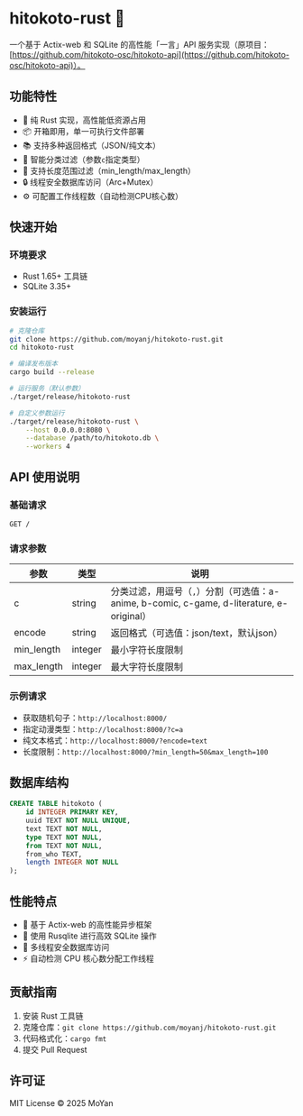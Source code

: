# hitokoto-rust 🦀

一个基于 Actix-web 和 SQLite 的高性能「一言」API 服务实现（原项目：[https://github.com/hitokoto-osc/hitokoto-api](https://github.com/hitokoto-osc/hitokoto-api)）。

## 功能特性

- 🌟 纯 Rust 实现，高性能低资源占用
- 📦 开箱即用，单一可执行文件部署
- 📚 支持多种返回格式（JSON/纯文本）
- 🎯 智能分类过滤（参数`c`指定类型）
- 📏 支持长度范围过滤（min_length/max_length）
- 🔒 线程安全数据库访问（Arc+Mutex）
- ⚙️ 可配置工作线程数（自动检测CPU核心数）

## 快速开始

### 环境要求
- Rust 1.65+ 工具链
- SQLite 3.35+

### 安装运行
```bash
# 克隆仓库
git clone https://github.com/moyanj/hitokoto-rust.git
cd hitokoto-rust

# 编译发布版本
cargo build --release

# 运行服务（默认参数）
./target/release/hitokoto-rust

# 自定义参数运行
./target/release/hitokoto-rust \
    --host 0.0.0.0:8080 \
    --database /path/to/hitokoto.db \
    --workers 4
```

## API 使用说明

### 基础请求
```
GET /
```

### 请求参数
| 参数       | 类型    | 说明                                                                                      |
| ---------- | ------- | ----------------------------------------------------------------------------------------- |
| c          | string  | 分类过滤，用逗号（`,`）分割（可选值：a-anime, b-comic, c-game, d-literature, e-original） |
| encode     | string  | 返回格式（可选值：json/text，默认json）                                                   |
| min_length | integer | 最小字符长度限制                                                                          |
| max_length | integer | 最大字符长度限制                                                                          |

### 示例请求
- 获取随机句子：`http://localhost:8000/`
- 指定动漫类型：`http://localhost:8000/?c=a`
- 纯文本格式：`http://localhost:8000/?encode=text`
- 长度限制：`http://localhost:8000/?min_length=50&max_length=100`

## 数据库结构
```sql
CREATE TABLE hitokoto (
    id INTEGER PRIMARY KEY,
    uuid TEXT NOT NULL UNIQUE,
    text TEXT NOT NULL,
    type TEXT NOT NULL,
    from TEXT NOT NULL,
    from_who TEXT,
    length INTEGER NOT NULL
);
```

## 性能特点
- 🚀 基于 Actix-web 的高性能异步框架
- 💾 使用 Rusqlite 进行高效 SQLite 操作
- 🔄 多线程安全数据库访问
- ⚡ 自动检测 CPU 核心数分配工作线程

## 贡献指南
1. 安装 Rust 工具链
2. 克隆仓库：`git clone https://github.com/moyanj/hitokoto-rust.git`
3. 代码格式化：`cargo fmt`
4. 提交 Pull Request

## 许可证
MIT License © 2025 MoYan